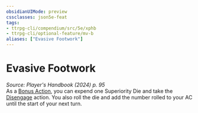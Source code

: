 ```yaml
---
obsidianUIMode: preview
cssclasses: json5e-feat
tags:
- ttrpg-cli/compendium/src/5e/xphb
- ttrpg-cli/optional-feature/mv-b
aliases: ["Evasive Footwork"]
---
```

# Evasive Footwork
*Source: Player's Handbook (2024) p. 95*  
As a [Bonus Action](Misc%20Files/CLI/rules/variant-rules/bonus-action-xphb.md), you can expend one Superiority Die and take the [Disengage](Misc%20Files/CLI/rules/actions.md#Disengage) action. You also roll the die and add the number rolled to your AC until the start of your next turn.
